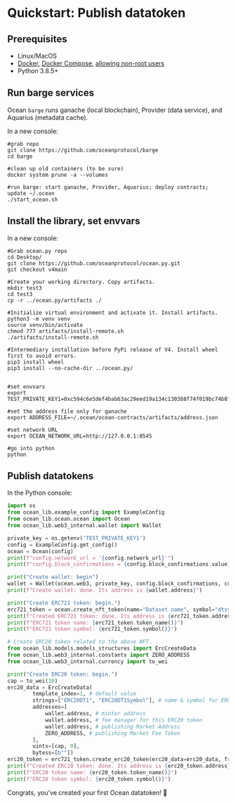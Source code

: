 <!--
Copyright 2021 Ocean Protocol Foundation
SPDX-License-Identifier: Apache-2.0
-->

# Quickstart: Publish datatoken

## Prerequisites

-   Linux/MacOS
-   [Docker](https://docs.docker.com/engine/install/), [Docker Compose](https://docs.docker.com/compose/install/), [allowing non-root users](https://www.thegeekdiary.com/run-docker-as-a-non-root-user/)
-   Python 3.8.5+

## Run barge services

Ocean `barge` runs ganache (local blockchain), Provider (data service), and Aquarius (metadata cache).

In a new console:

```console
#grab repo
git clone https://github.com/oceanprotocol/barge
cd barge

#clean up old containers (to be sure)
docker system prune -a --volumes

#run barge: start ganache, Provider, Aquarius; deploy contracts; update ~/.ocean
./start_ocean.sh
```

## Install the library, set envvars

In a new console:

```console
#Grab ocean.py repo
cd Desktop/
git clone https://github.com/oceanprotocol/ocean.py.git
git checkout v4main

#Create your working directory. Copy artifacts.
mkdir test3
cd test3
cp -r ../ocean.py/artifacts ./

#Initialize virtual environment and activate it. Install artifacts.
python3 -m venv venv
source venv/bin/activate
chmod 777 artifacts/install-remote.sh
./artifacts/install-remote.sh

#Intermediary installation before PyPi release of V4. Install wheel first to avoid errors.
pip3 install wheel
pip3 install --no-cache-dir ../ocean.py/


#set envvars
export TEST_PRIVATE_KEY1=0xc594c6e5def4bab63ac29eed19a134c130388f74f019bc74b8f4389df2837a58

#set the address file only for ganache
export ADDRESS_FILE=~/.ocean/ocean-contracts/artifacts/address.json

#set network URL
export OCEAN_NETWORK_URL=http://127.0.0.1:8545

#go into python
python
```

## Publish datatokens

In the Python console:

```python
import os
from ocean_lib.example_config import ExampleConfig
from ocean_lib.ocean.ocean import Ocean
from ocean_lib.web3_internal.wallet import Wallet

private_key = os.getenv('TEST_PRIVATE_KEY1')
config = ExampleConfig.get_config()
ocean = Ocean(config)
print(f"config.network_url = '{config.network_url}'")
print(f"config.block_confirmations = {config.block_confirmations.value}")

print("Create wallet: begin")
wallet = Wallet(ocean.web3, private_key, config.block_confirmations, config.transaction_timeout)
print(f"Create wallet: done. Its address is {wallet.address}")

print("Create ERC721 token: begin.")
erc721_token = ocean.create_nft_token(name="Dataset name", symbol="dtsymbol", from_wallet=wallet)
print(f"Created ERC721 token: done. Its address is {erc721_token.address}")
print(f"ERC721 token name: {erc721_token.token_name()}")
print(f"ERC721 token symbol: {erc721_token.symbol()}")

# Create ERC20 token related to the above NFT.
from ocean_lib.models.models_structures import ErcCreateData
from ocean_lib.web3_internal.constants import ZERO_ADDRESS
from ocean_lib.web3_internal.currency import to_wei

print("Create ERC20 token: begin.")
cap = to_wei(10)
erc20_data = ErcCreateData(
        template_index=1, # default value 
        strings=["ERC20DT1", "ERC20DT1Symbol"], # name & symbol for ERC20 token
        addresses=[
            wallet.address, # minter address
            wallet.address, # fee manager for this ERC20 token
            wallet.address, # publishing Market Address
            ZERO_ADDRESS, # publishing Market Fee Token
        ],
        uints=[cap, 0],
        bytess=[b""])
erc20_token = erc721_token.create_erc20_token(erc20_data=erc20_data, from_wallet=wallet)
print(f"Created ERC20 token: done. Its address is {erc20_token.address}")
print(f"ERC20 token name: {erc20_token.token_name()}")
print(f"ERC20 token symbol: {erc20_token.symbol()}")
```

Congrats, you've created your first Ocean datatoken! 🐋
